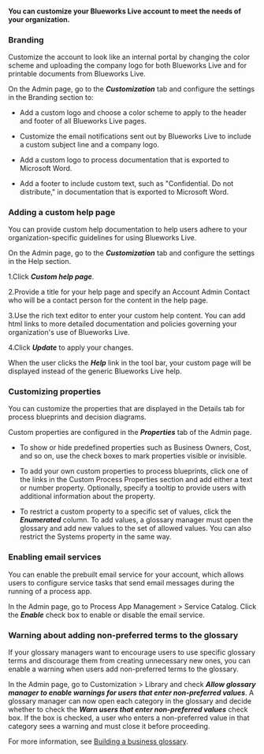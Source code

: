 

#### You can customize your Blueworks Live account to meet the needs of your organization.

### Branding

Customize the account to look like an internal portal by changing the color scheme and uploading the company logo for both Blueworks Live and for printable documents from Blueworks Live.

On the Admin page, go to the ***Customization*** tab and configure the settings in the Branding section to:

* Add a custom logo and choose a color scheme to apply to the header and footer of all Blueworks Live pages.

* Customize the email notifications sent out by Blueworks Live to include a custom subject line and a company logo.

* Add a custom logo to process documentation that is exported to Microsoft Word.

* Add a footer to include custom text, such as "Confidential. Do not distribute," in documentation that is exported to Microsoft Word.

### Adding a custom help page

You can provide custom help documentation to help users adhere to your organization-specific guidelines for using Blueworks Live.

On the Admin page, go to the ***Customization*** tab and configure the settings in the Help section.

1.Click ***Custom help page***.

2.Provide a title for your help page and specify an Account Admin Contact who will be a contact person for the content in the help page.

3.Use the rich text editor to enter your custom help content. You can add html links to more detailed documentation and policies governing your organization's use of Blueworks Live.

4.Click ***Update*** to apply your changes.

When the user clicks the ***Help*** link in the tool bar, your custom page will be displayed instead of the generic Blueworks Live help.

### Customizing properties

You can customize the properties that are displayed in the Details tab for process blueprints and decision diagrams.

Custom properties are configured in the ***Properties*** tab of the Admin page.

* To show or hide predefined properties such as Business Owners, Cost, and so on, use the check boxes to mark properties visible or invisible.

* To add your own custom properties to process blueprints, click one of the links in the Custom Process Properties section and add either a text or number property. Optionally, specify a tooltip to provide users with additional information about the property.

* To restrict a custom property to a specific set of values, click the ***Enumerated*** column. To add values, a glossary manager must open the glossary and add new values to the set of allowed values. You can also restrict the Systems property in the same way.

### Enabling email services

You can enable the prebuilt email service for your account, which allows users to configure service tasks that send email messages during the running of a process app.

In the Admin page, go to Process App Management > Service Catalog. Click the ***Enable*** check box to enable or disable the email service.

### Warning about adding non-preferred terms to the glossary

If your glossary managers want to encourage users to use specific glossary terms and discourage them from creating unnecessary new ones, you can enable a warning when users add non-preferred terms to the glossary.

In the Admin page, go to Customization > Library and check ***Allow glossary manager to enable warnings for users that enter non-preferred values***. A glossary manager can now open each category in the glossary and decide whether to check the ***Warn users that enter non-preferred values*** check box. If the box is checked, a user who enters a non-preferred value in that category sees a warning and must close it before proceeding.

For more information, see [Building a business glossary](https://ibm.blueworkslive.com/scr/docs/bwl/topics/glossary_author.html).
